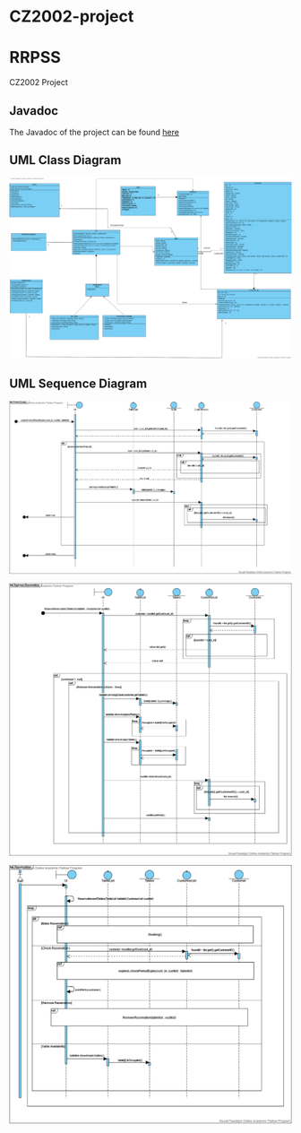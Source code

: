 # CZ2002-project
# RRPSS
CZ2002 Project

## Javadoc
The Javadoc of the project can be found [here](https://myattt.github.io/CZ2002-Project/javadoc/package-summary.html)

## UML Class Diagram
![RRPSS UML Class Diagram](https://github.com/myattt/CZ2002-Project/blob/main/images/Class%20Diagram.png)



## UML Sequence Diagram
![PeriodExpiry](https://github.com/myattt/CZ2002-Project/blob/main/images/PeriodExpiryUpdatedSequence.png)

![Remove Reservation](https://github.com/myattt/CZ2002-Project/blob/main/images/Remove%20Reservation.png)

![Check Reserved Booking](https://github.com/myattt/CZ2002-Project/blob/main/images/Check_Reserved%20Booking.png)
